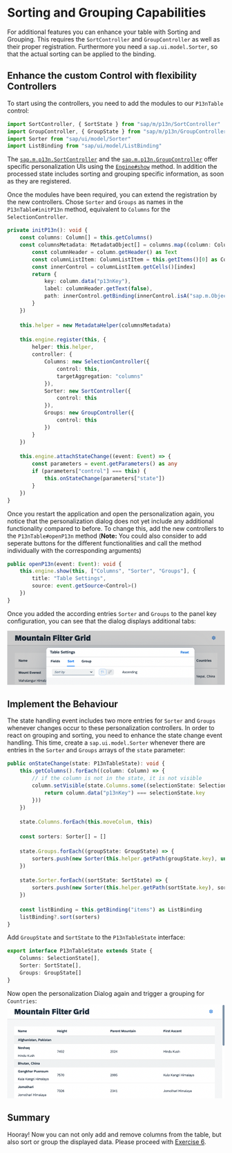 # Sorting and Grouping Capabilities
For additional features you can enhance your table with Sorting and Grouping. This requires the `SortController` and `GroupController` as well as their proper registration. Furthermore you need a `sap.ui.model.Sorter`, so that the actual sorting can be applied to the binding.

## Enhance the custom Control with flexibility Controllers

To start using the controllers, you need to add the modules to our `P13nTable` control:
````ts
import SortController, { SortState } from "sap/m/p13n/SortController"
import GroupController, { GroupState } from "sap/m/p13n/GroupController"
import Sorter from "sap/ui/model/Sorter"
import ListBinding from "sap/ui/model/ListBinding"
````

The [`sap.m.p13n.SortController`](https://openui5nightly.hana.ondemand.com/api/sap.m.p13n.SortController) and
the [`sap.m.p13n.GroupController`](https://openui5nightly.hana.ondemand.com/api/sap.m.p13n.GroupController) offer specific personalization UIs using the [`Engine#show`](https://openui5nightly.hana.ondemand.com/api/sap.m.p13n.Engine#methods/show) method. In addition the processed state includes sorting and grouping specific information, as soon as they are registered.

Once the modules have been required, you can extend the registration by the new controllers. Chose `Sorter` and `Groups` as names in the `P13nTable#initP13n` method, equivalent to `Columns` for the `SelectionController`.

````ts
private initP13n(): void {
	const columns: Column[] = this.getColumns()
	const columnsMetadata: MetadataObject[] = columns.map((column: Column, index: number) => {
		const columnHeader = column.getHeader() as Text
		const columnListItem: ColumnListItem = this.getItems()[0] as ColumnListItem
		const innerControl = columnListItem.getCells()[index]
		return {
			key: column.data("p13nKey"),
			label: columnHeader.getText(false),
			path: innerControl.getBinding(innerControl.isA("sap.m.ObjectIdentifier") ? "title" : "text").getPath()
		}
	})

	this.helper = new MetadataHelper(columnsMetadata)

	this.engine.register(this, {
		helper: this.helper,
		controller: {
			Columns: new SelectionController({
				control: this,
				targetAggregation: "columns"
			}),
			Sorter: new SortController({
				control: this
			}),
			Groups: new GroupController({
				control: this
			})
		}
	})

	this.engine.attachStateChange((event: Event) => {
		const parameters = event.getParameters() as any
		if (parameters["control"] === this) {
			this.onStateChange(parameters["state"])
		}
	})
}
````

Once you restart the application and open the personalization again, you notice that the personalization dialog does not yet include any additional functionality compared to before. To change this, add the new controllers to the `P13nTable#openP13n` method (**Note:** You could also consider to add seperate buttons for the different functionalities and call the method individually with the corresponding arguments)

````ts
public openP13n(event: Event): void {
	this.engine.show(this, ["Columns", "Sorter", "Groups"], {
		title: "Table Settings",
		source: event.getSource<Control>()
	})
}
````

Once you added the according entries `Sorter` and `Groups` to the panel key configuration, you can see that the dialog displays additional tabs:

![`Dialog changes`](screenshots/ex05_1.png)

## Implement the Behaviour
The state handling event includes two more entries for `Sorter` and `Groups` whenever changes occur to these personalization controllers. In order to react on grouping and sorting, you need to enhance the state change event handling. This time, create a `sap.ui.model.Sorter` whenever there are entries in the `Sorter` and `Groups` arrays of the `state` parameter:

````ts
public onStateChange(state: P13nTableState): void {
	this.getColumns().forEach((column: Column) => {
		// if the column is not in the state, it is not visible
		column.setVisible(state.Columns.some((selectionState: SelectionState) => {
			return column.data("p13nKey") === selectionState.key
		}))
	})

	state.Columns.forEach(this.moveColum, this)

	const sorters: Sorter[] = []

	state.Groups.forEach((groupState: GroupState) => {
		sorters.push(new Sorter(this.helper.getPath(groupState.key), undefined, true))
	})

	state.Sorter.forEach((sortState: SortState) => {
		sorters.push(new Sorter(this.helper.getPath(sortState.key), sortState.descending))
	})

	const listBinding = this.getBinding("items") as ListBinding
	listBinding?.sort(sorters)
}
````

Add `GroupState` and `SortState` to the `P13nTableState` interface:
````ts
export interface P13nTableState extends State {
	Columns: SelectionState[],
	Sorter: SortState[],
	Groups: GroupState[]
}
````

Now open the personalization Dialog again and trigger a grouping for `Countries`:
![`Grouping demo`](screenshots/ex05_2.png)

## Summary
Hooray! Now you can not only add and remove columns from the table, but also sort or group the displayed data. Please proceed with [Exercise 6](../ex06/).
